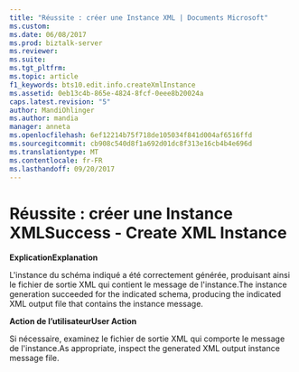 ```yaml
---
title: "Réussite : créer une Instance XML | Documents Microsoft"
ms.custom: 
ms.date: 06/08/2017
ms.prod: biztalk-server
ms.reviewer: 
ms.suite: 
ms.tgt_pltfrm: 
ms.topic: article
f1_keywords: bts10.edit.info.createXmlInstance
ms.assetid: 0eb13c4b-865e-4824-8fcf-0eee8b20024a
caps.latest.revision: "5"
author: MandiOhlinger
ms.author: mandia
manager: anneta
ms.openlocfilehash: 6ef12214b75f718de105034f841d004af6516ffd
ms.sourcegitcommit: cb908c540d8f1a692d01dc8f313e16cb4b4e696d
ms.translationtype: MT
ms.contentlocale: fr-FR
ms.lasthandoff: 09/20/2017
---
```

# <a name="success---create-xml-instance"></a><span data-ttu-id="30ced-102">Réussite : créer une Instance XML</span><span class="sxs-lookup"><span data-stu-id="30ced-102">Success - Create XML Instance</span></span>
<span data-ttu-id="30ced-103">**Explication**</span><span class="sxs-lookup"><span data-stu-id="30ced-103">**Explanation**</span></span>  
  
 <span data-ttu-id="30ced-104">L'instance du schéma indiqué a été correctement générée, produisant ainsi le fichier de sortie XML qui contient le message de l'instance.</span><span class="sxs-lookup"><span data-stu-id="30ced-104">The instance generation succeeded for the indicated schema, producing the indicated XML output file that contains the instance message.</span></span>  
  
 <span data-ttu-id="30ced-105">**Action de l’utilisateur**</span><span class="sxs-lookup"><span data-stu-id="30ced-105">**User Action**</span></span>  
  
 <span data-ttu-id="30ced-106">Si nécessaire, examinez le fichier de sortie XML qui comporte le message de l'instance.</span><span class="sxs-lookup"><span data-stu-id="30ced-106">As appropriate, inspect the generated XML output instance message file.</span></span>